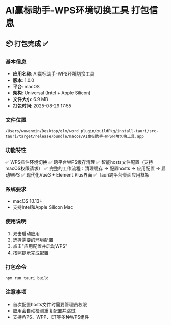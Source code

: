 # AI赢标助手-WPS环境切换工具 打包信息

## 📦 打包完成 ✅

### 基本信息
- **应用名称**: AI赢标助手-WPS环境切换工具
- **版本**: 1.0.0
- **平台**: macOS
- **架构**: Universal (Intel + Apple Silicon)
- **文件大小**: 6.9 MB
- **打包时间**: 2025-08-29 17:55

### 文件位置
```
/Users/wuwenxin/Desktop/qlm/word_plugin/buildPkg/install-tauri/src-tauri/target/release/bundle/macos/AI赢标助手-WPS环境切换工具.app
```

### 功能特性
✅ WPS插件环境切换
✅ 跨平台WPS缓存清理
✅ 智能hosts文件配置（支持macOS权限请求）
✅ 完整的工作流程：清理缓存 → 配置hosts → 应用配置 → 启动WPS
✅ 现代化Vue3 + Element Plus界面
✅ Tauri跨平台桌面应用框架

### 系统要求
- macOS 10.13+
- 支持Intel和Apple Silicon Mac

### 使用说明
1. 双击启动应用
2. 选择需要的环境配置
3. 点击"应用配置并启动WPS"
4. 按照提示完成配置

### 打包命令
```bash
npm run tauri build
```

### 注意事项
- 首次配置hosts文件时需要管理员权限
- 应用会自动检测重复配置并跳过
- 支持WPS、WPP、ET等多种WPS组件